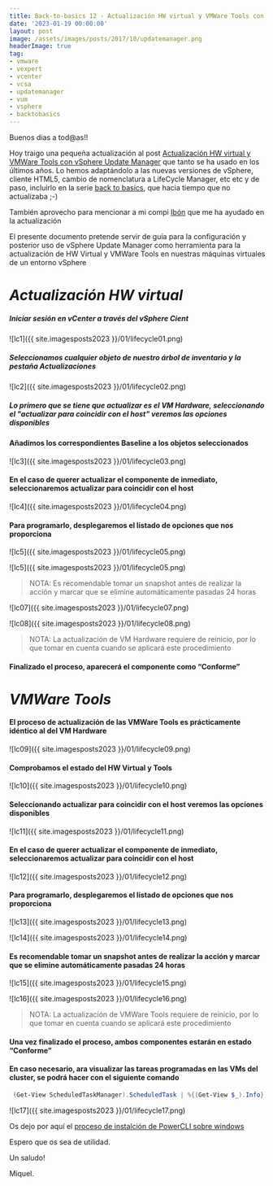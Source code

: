```yaml
---
title: Back-to-basics 12 - Actualización HW virtual y VMWare Tools con LifeCycle Manager
date: '2023-01-19 00:00:00'
layout: post
image: /assets/images/posts/2017/10/updatemanager.png
headerImage: true
tag:
- vmware
- vexpert
- vcenter
- vcsa
- updatemanager 
- vum
- vsphere
- backtobasics
---
```


Buenos dias a tod@as!!

Hoy traigo una pequeña actualización al post [Actualización HW virtual y VMWare Tools con vSphere Update Manager](https://miquelmariano.github.io/2017/12/13/update-manager/) que tanto se ha usado en los últimos años. Lo hemos adaptándolo a las nuevas versiones de vSphere, cliente HTML5, cambio de nomenclatura a LifeCycle Manager, etc etc y de paso, incluirlo en la serie [back to basics](https://miquelmariano.github.io/tag/#/backtobasics), que hacia tiempo que no actualizaba ;-)

También aprovecho para mencionar a mi compi [Ibón](https://www.linkedin.com/in/ibon-lizana-cob-086793153/) que me ha ayudado en la actualización

El presente documento pretende servir de guía para la configuración y posterior uso de vSphere Update Manager como herramienta para la actualización de HW Virtual y VMWare Tools en nuestras máquinas virtuales de un entorno vSphere

# *Actualización HW virtual*

##### Iniciar sesión en vCenter a través del vSphere Cient

![lc1]({{ site.imagesposts2023 }}/01/lifecycle01.png)

##### Seleccionamos cualquier objeto de nuestro árbol de inventario y la pestaña Actualizaciones

![lc2]({{ site.imagesposts2023 }}/01/lifecycle02.png)

##### Lo primero que se tiene que actualizar es el VM Hardware, seleccionando el "actualizar para coincidir con el host" veremos las opciones disponibles

#### Añadimos los correspondientes Baseline a los objetos seleccionados

![lc3]({{ site.imagesposts2023 }}/01/lifecycle03.png)

#### En el caso de querer actualizar el componente de inmediato, seleccionaremos actualizar para coincidir con el host

![lc4]({{ site.imagesposts2023 }}/01/lifecycle04.png)

#### Para programarlo, desplegaremos el listado de opciones que nos proporciona

![lc5]({{ site.imagesposts2023 }}/01/lifecycle05.png)

![lc5]({{ site.imagesposts2023 }}/01/lifecycle05.png)

> NOTA: Es recomendable tomar un snapshot antes de realizar la acción y marcar que se elimine
> automáticamente pasadas 24 horas

![lc07]({{ site.imagesposts2023 }}/01/lifecycle07.png)

![lc08]({{ site.imagesposts2023 }}/01/lifecycle08.png)

> NOTA: La actualización de VM Hardware requiere de reinicio, por lo que tomar en cuenta cuando se
> aplicará este procedimiento

#### Finalizado el proceso, aparecerá el componente como “Conforme”

# *VMWare Tools*

#### El proceso de actualización de las VMWare Tools es prácticamente idéntico al del VM Hardware

![lc09]({{ site.imagesposts2023 }}/01/lifecycle09.png)

#### Comprobamos el estado del HW Virtual y Tools

![lc10]({{ site.imagesposts2023 }}/01/lifecycle10.png)

#### Seleccionando actualizar para coincidir con el host veremos las opciones disponibles

![lc11]({{ site.imagesposts2023 }}/01/lifecycle11.png)

#### En el caso de querer actualizar el componente de inmediato, seleccionaremos actualizar para coincidir con el host

![lc12]({{ site.imagesposts2023 }}/01/lifecycle12.png)

#### Para programarlo, desplegaremos el listado de opciones que nos proporciona

![lc13]({{ site.imagesposts2023 }}/01/lifecycle13.png)

![lc14]({{ site.imagesposts2023 }}/01/lifecycle14.png)

#### Es recomendable tomar un snapshot antes de realizar la acción y marcar que se elimine automáticamente pasadas 24 horas

![lc15]({{ site.imagesposts2023 }}/01/lifecycle15.png)

![lc16]({{ site.imagesposts2023 }}/01/lifecycle16.png)

> NOTA: La actualización de VMWare Tools requiere de reinicio, por lo que tomar en cuenta cuando se 
> aplicará este procedimiento

#### Una vez finalizado el proceso, ambos componentes estarán en estado “Conforme”

#### En caso necesario, ara visualizar las tareas programadas en las VMs del cluster, se podrá hacer con el siguiente comando

```powershell
 (Get-View ScheduledTaskManager).ScheduledTask | %{(Get-View $_).Info} | Select Name,NextRunTime
```

![lc17]({{ site.imagesposts2023 }}/01/lifecycle17.png)

Os dejo por aquí el [proceso de instalción de PowerCLI sobre windows](https://miquelmariano.github.io/2019/01/09/instalar-powerCLI-10-windows/)

Espero que os sea de utilidad.

Un saludo!

Miquel.


